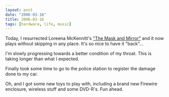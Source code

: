 ```yaml
---
layout: post
date: "2006-03-16"
title: 2006-03-16
tags: [hardware, life, music]
---
```

Today, I resurrected Loreena McKennitt's
["The Mask and Mirror"](http://en.wikipedia.org/wiki/The_Mask_and_Mirror)
and it now plays without skipping in any place. It's so nice to
have it "back"...

I'm slowly progressing towards a better condition of my throat.
This is taking longer than what I expected.

Finally took some time to go to the police station to register the
damage done to my car.

Oh, and I got some new toys to play with, including a brand new
Firewire enclosure, wireless stuff and some DVD-R's. Fun ahead.


